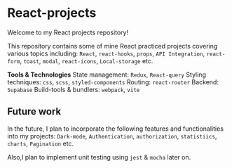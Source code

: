 # React-projects

Welcome to my React projects repository!

This repository contains some of mine React practiced projects covering various topics including:
`React`, `react-hooks`, `props`, `API Integration`, `react-form`, `toast`, `modal`, `react-icons`, `Local-storage` etc.

**Tools & Technologies**
State management: `Redux`, `React-query`
Styling techniques: `css`, `scss`, `styled-components`
Routing: `react-router`
Backend: `Supabase`
Build-tools & bundlers: `webpack`, `vite`

## Future work

In the future, I plan to incorporate the following features and functionalities into my projects:
`Dark-mode`, `Authentication`, `authorization`, `statistiics`, `charts`, `Pagination` etc.

Also,I plan to implement unit testing using `jest` & `mocha` later on.
